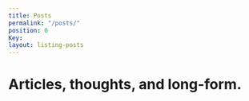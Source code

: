 ```yaml
---
title: Posts
permalink: "/posts/"
position: 0
Key:
layout: listing-posts
---
```


# Articles, thoughts, and long-form.
